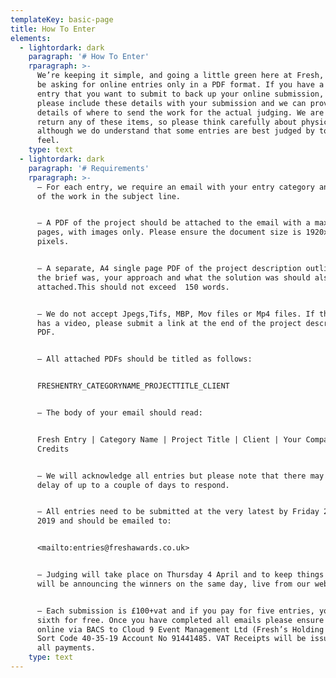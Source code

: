 ```yaml
---
templateKey: basic-page
title: How To Enter
elements:
  - lightordark: dark
    paragraph: '# How To Enter'
    rparagraph: >-
      We’re keeping it simple, and going a little green here at Fresh, and will
      be asking for online entries only in a PDF format. If you have a physical
      entry that you want to submit to back up your online submission, then
      please include these details with your submission and we can provide
      details of where to send the work for the actual judging. We are unable to
      return any of these items, so please think carefully about physical work –
      although we do understand that some entries are best judged by touch and
      feel.
    type: text
  - lightordark: dark
    paragraph: '# Requirements'
    rparagraph: >-
      – For each entry, we require an email with your entry category and title
      of the work in the subject line. 


      – A PDF of the project should be attached to the email with a maximum of 5
      pages, with images only. Please ensure the document size is 1920x1080
      pixels.


      – A separate, A4 single page PDF of the project description outlining what
      the brief was, your approach and what the solution was should also be
      attached.This should not exceed  150 words.


      – We do not accept Jpegs,Tifs, MBP, Mov files or Mp4 files. If the project
      has a video, please submit a link at the end of the project description
      PDF. 


      – All attached PDFs should be titled as follows:


      FRESHENTRY_CATEGORYNAME_PROJECTTITLE_CLIENT


      – The body of your email should read:


      Fresh Entry | Category Name | Project Title | Client | Your Company |
      Credits


      – We will acknowledge all entries but please note that there may be a
      delay of up to a couple of days to respond.


      – All entries need to be submitted at the very latest by Friday 29 March
      2019 and should be emailed to:


      <mailto:entries@freshawards.co.uk>


      – Judging will take place on Thursday 4 April and to keep things fresh, we
      will be announcing the winners on the same day, live from our website.


      – Each submission is £100+vat and if you pay for five entries, you get the
      sixth for free. Once you have completed all emails please ensure you pay
      online via BACS to Cloud 9 Event Management Ltd (Fresh’s Holding Company)
      Sort Code 40-35-19 Account No 91441485. VAT Receipts will be issued for
      all payments.
    type: text
---
```


